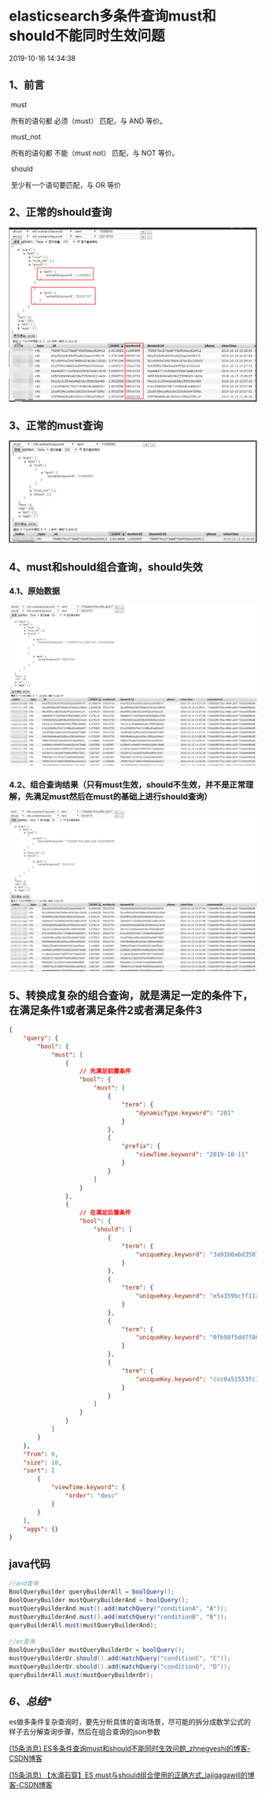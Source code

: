 # elasticsearch多条件查询must和should不能同时生效问题

2019-10-16 14:34:38

## **1、前言**

​    must 

​        所有的语句都 必须（must） 匹配，与 AND 等价。 

​    must_not 

​        所有的语句都 不能（must not） 匹配，与 NOT 等价。 

​    should 

​        至少有一个语句要匹配，与 OR 等价

## **2、正常的should查询**

![img](image-202012011158/20191016143130996.png)

## **3、正常的must查询**

**![img](image-202012011158/20191016143152345.png)**

## **4、must和should组合查询，should失效**

### **4.1、原始数据**

**![img](image-202012011158/20191016143251408.png)**

### **4.2、组合查询结果（只有must生效，should不生效，并不是正常理解，先满足must然后在must的基础上进行should查询）**

**![img](image-202012011158/20191016143307543.png)**

## **5、转换成复杂的组合查询，就是满足一定的条件下，在满足条件1或者满足条件2或者满足条件3**

```json
{
    "query": {
        "bool": {
            "must": [
                {
                    // 先满足前置条件
                    "bool": {
                        "must": [
                            {
                                "term": {
                                    "dynamicType.keyword": "201"
                                }
                            },
                            {
                                "prefix": {
                                    "viewTime.keyword": "2019-10-11"
                                }
                            }
                        ]
                    }
                },
                {
                    // 在满足后置条件
                    "bool": {
                        "should": [
                            {
                                "term": {
                                    "uniqueKey.keyword": "3a91b0abd3507ee8b7165e710382a411"
                                }
                            },
                            {
                                "term": {
                                    "uniqueKey.keyword": "e5a359bcff112a98a6f7ea968d00ae3a"
                                }
                            },
                            {
                                "term": {
                                    "uniqueKey.keyword": "0fb98f5dd7f86ff7d3f7c105d27cddb0"
                                }
                            },
                            {
                                "term": {
                                    "uniqueKey.keyword": "ccc0a51553fc33e7c19bb822f8ff6048"
                                }
                            }
                        ]
                    }
                }
            ]
        }
    },
    "from": 0,
    "size": 10,
    "sort": [
        {
            "viewTime.keyword": {
                "order": "desc"
            }
        }
    ],
    "aggs": {}
}
```

## java代码

```java
//and查询
BoolQueryBuilder queryBuilderAll = boolQuery();
BoolQueryBuilder mustQueryBuilderAnd = boolQuery();
mustQueryBuilderAnd.must().add(matchQuery("conditionA", "A"));
mustQueryBuilderAnd.must().add(matchQuery("conditionB", "B"));
queryBuilderAll.must(mustQueryBuilderAnd);

//or查询
BoolQueryBuilder mustQueryBuilderOr = boolQuery();
mustQueryBuilderOr.should().add(matchQuery("conditionC", "C"));
mustQueryBuilderOr.should().add(matchQuery("conditionD", "D"));
queryBuilderAll.must(mustQueryBuilderOr);
```



## *6、总结**

​    es做多条件复杂查询时，要先分析具体的查询场景，尽可能的拆分成数学公式的样子去分解查询步骤，然后在组合查询的json参数





[(15条消息) ES多条件查询must和should不能同时生效问题_zhnegyeshi的博客-CSDN博客](https://blog.csdn.net/zhnegyeshi/article/details/102584708?utm_medium=distribute.pc_relevant.none-task-blog-BlogCommendFromBaidu-3.control&depth_1-utm_source=distribute.pc_relevant.none-task-blog-BlogCommendFromBaidu-3.control)

[(15条消息) 【水滴石穿】ES must与should组合使用的正确方式_lajigagawill的博客-CSDN博客](https://blog.csdn.net/lajigagawill/article/details/106425791?utm_medium=distribute.pc_relevant.none-task-blog-searchFromBaidu-1.control&depth_1-utm_source=distribute.pc_relevant.none-task-blog-searchFromBaidu-1.control)